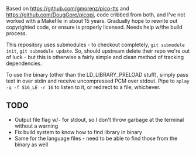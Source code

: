 Based on https://github.com/gmorenz/pico-tts and https://github.com/DougGore/picopi, code cribbed from both, and I've not worked with a Makefile in about 15 years. Gradually hope to rewrite out copyrighted code, or ensure is properly licensed. Needs help w/the build process.

This repository uses submodules - to checkout completely, `git submodule init`, `git submodule update`. So, should upstream delete their repo we're out of luck - but this is otherwise a fairly simple and clean method of tracking dependencies.

To use the binary (other than the LD_LIBRARY_PRELOAD stuff), simply pass text in over stdin and receive uncompressed PCM over stdout. Pipe to `aplay -q -f S16_LE -r 16` to listen to it, or redirect to a file, whichever.

## TODO

* Output file flag w/`-` for stdout, so I don't throw garbage at the terminal without a warning
* Fix build system to know how to find library in binary
* Same for the language files - need to be able to find those from the binary as well
